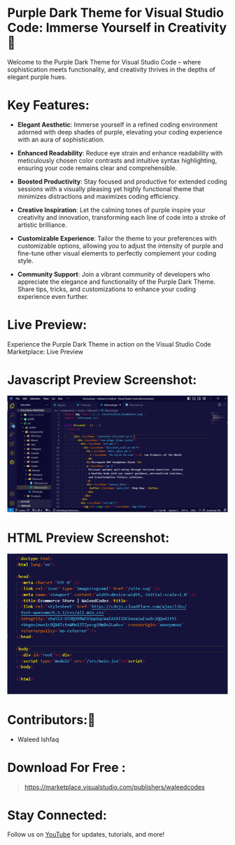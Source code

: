 # Purple Dark Theme for Visual Studio Code: Immerse Yourself in Creativity 💜

Welcome to the Purple Dark Theme for Visual Studio Code – where sophistication meets functionality, and creativity thrives in the depths of elegant purple hues.

# Key Features:

- **Elegant Aesthetic**: Immerse yourself in a refined coding environment adorned with deep shades of purple, elevating your coding experience with an aura of sophistication.

- **Enhanced Readability**: Reduce eye strain and enhance readability with meticulously chosen color contrasts and intuitive syntax highlighting, ensuring your code remains clear and comprehensible.

- **Boosted Productivity**: Stay focused and productive for extended coding sessions with a visually pleasing yet highly functional theme that minimizes distractions and maximizes coding efficiency.

- **Creative Inspiration**: Let the calming tones of purple inspire your creativity and innovation, transforming each line of code into a stroke of artistic brilliance.

- **Customizable Experience**: Tailor the theme to your preferences with customizable options, allowing you to adjust the intensity of purple and fine-tune other visual elements to perfectly complement your coding style.

- **Community Support**: Join a vibrant community of developers who appreciate the elegance and functionality of the Purple Dark Theme. Share tips, tricks, and customizations to enhance your coding experience even further.

# Live Preview:

Experience the Purple Dark Theme in action on the Visual Studio Code Marketplace: Live Preview

# Javascript Preview Screenshot:

<img src="./images/img1.png" alt="">

# HTML Preview Screenshot:

<img src="./images/img2.png" alt="">

# Contributors:🧔

- Waleed Ishfaq

# Download For Free :

> https://marketplace.visualstudio.com/publishers/waleedcodes

# Stay Connected:

Follow us on <a href="https://www.youtube.com/@waleedcodes" target="_blank">YouTube</a> for updates, tutorials, and more!
